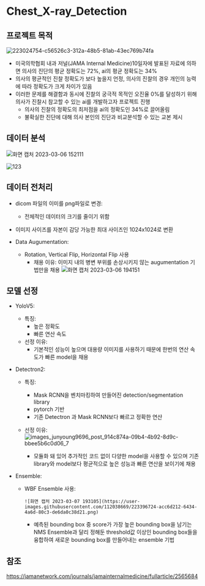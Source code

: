 # Chest_X-ray_Detection

## 프로젝트 목적
![223024754-c56526c3-312a-48b5-81ab-43ec769b74fa](https://user-images.githubusercontent.com/112038669/223091663-2781cccc-eb1a-45ec-a668-f96d71b522d4.png)

  - 미국의학협회 내과 저널(JAMA Internal Medicine)10일자에 발표된 자료에 의하면 의사의 진단의 평균 정확도는 72%, ai의 평균 정확도는 34%
  - 의사의 평균적인 진찰 정확도가 보다 높을지 언정, 의사의 진찰의 경우 개인의 능력에 따라 정확도가 크게 차이가 있음
  - 이러한 문제를 해결함과 동시에 진찰의 궁극적 목적인 오진율 0%를 달성하기 위해 의사가 진찰시 참고할 수 있는 ai를 개발하고자 프로젝트 진행
    - 의사의 진찰의 정확도의 최저점을 ai의 정확도인 34%로 끌어올림
    - 불확실한 진단에 대해 의사 본인의 진단과 비교분석할 수 있는 교본 제시

## 데이터 분석 
![화면 캡처 2023-03-06 152111](https://user-images.githubusercontent.com/112038669/223038259-23b052f4-43df-4834-a48e-53cbfd5bef4c.png)

![123](https://user-images.githubusercontent.com/112038669/223042000-cdfe031d-580c-4673-8fef-5c03e88b8751.png)

## 데이터 전처리
  - dicom 파일의 이미를 png파일로 변경:
    - 전체적인 데이터의 크기를 줄이기 위함
    
  - 이미지 사이즈를 자본이 감당 가능한 최대 사이즈인 1024x1024로 변환
  
  - Data Augumentation:
    - Rotation, Vertical Flip, Horizontal Flip 사용
      - 채용 이유: 이미지 내의 병변 부위를 손상시키지 않는 augumentation 기법만을 채용
      ![화면 캡처 2023-03-06 194151](https://user-images.githubusercontent.com/112038669/223087864-12fa8a37-f0e3-4509-a08f-53a56593a661.png)
     
## 모델 선정
  - YoloV5:
    - 특징:
      - 높은 정확도
      - 빠른 연산 속도
    - 선정 이유:
       - 기본적인 성능이 높으며 대용량 이미지를 사용하기 때문에 한번의 연산 속도가 빠른 model을 채용

  - Detectron2:
    - 특징:
      - Mask RCNN을 벤치마킹하여 만들어진 detection/segmentation library
      - pytorch 기반
      - 기존 Detectron 과 Mask RCNN보다 빠르고 정확한 연산


    - 선정 이유:
      ![images_junyoung9696_post_914c874a-09b4-4b92-8d9c-bbee5b6c0d06_7](https://user-images.githubusercontent.com/112038669/223391009-717b1914-f08a-4460-9b92-f382a9c934f8.png)
      - 모듈화 돼 있어 추가적인 코드 없이 다양한 model을 사용할 수 있으며 기존 library와 model보다 평균적으로 높은 성능과 빠른 연산을 보이기에 채용 

  - Ensemble:
    - WBF Ensemble 사용:
  
          ![화면 캡처 2023-03-07 193105](https://user-images.githubusercontent.com/112038669/223396724-acc6d212-6434-4a6d-80c3-de6da0c38d21.png)
      - 예측된 bounding box 중 score가 가장 높은 bounding box을 남기는 NMS Ensemble과 달리 정해둔 threshold값 이상인 bounding box들을 융합하여 새로운 bounding box를 만들어내는 ensemble 기법
      
 






## 참조
https://jamanetwork.com/journals/jamainternalmedicine/fullarticle/2565684
